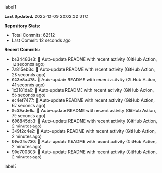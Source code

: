 
label1 
<!-- ACTIVITY_START -->
**Last Updated:** 2025-10-09 20:02:32 UTC

**Repository Stats:**
- Total Commits: 62512
- Last Commit: 12 seconds ago

**Recent Commits:**
- ba34483e3: 🤖 Auto-update README with recent activity (GitHub Action, 12 seconds ago)
- 7a815eb3c: 🤖 Auto-update README with recent activity (GitHub Action, 28 seconds ago)
- 633e8a478: 🤖 Auto-update README with recent activity (GitHub Action, 41 seconds ago)
- 1c3181da9: 🤖 Auto-update README with recent activity (GitHub Action, 56 seconds ago)
- ec4ef7477: 🤖 Auto-update README with recent activity (GitHub Action, 67 seconds ago)
- 9a59ade9c: 🤖 Auto-update README with recent activity (GitHub Action, 79 seconds ago)
- 696845db3: 🤖 Auto-update README with recent activity (GitHub Action, 2 minutes ago)
- 349f2c4e2: 🤖 Auto-update README with recent activity (GitHub Action, 2 minutes ago)
- 99e04e730: 🤖 Auto-update README with recent activity (GitHub Action, 2 minutes ago)
- 90e700303: 🤖 Auto-update README with recent activity (GitHub Action, 2 minutes ago)
<!-- ACTIVITY_END -->

label2
